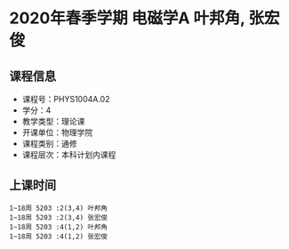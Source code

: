 # 2020年春季学期 电磁学A 叶邦角, 张宏俊






## 课程信息

- 课程号：PHYS1004A.02
- 学分：4
- 教学类型：理论课
- 开课单位：物理学院
- 课程类别：通修
- 课程层次：本科计划内课程

## 上课时间

```
1~18周 5203 :2(3,4) 叶邦角
1~18周 5203 :2(3,4) 张宏俊
1~18周 5203 :4(1,2) 叶邦角
1~18周 5203 :4(1,2) 张宏俊
```

